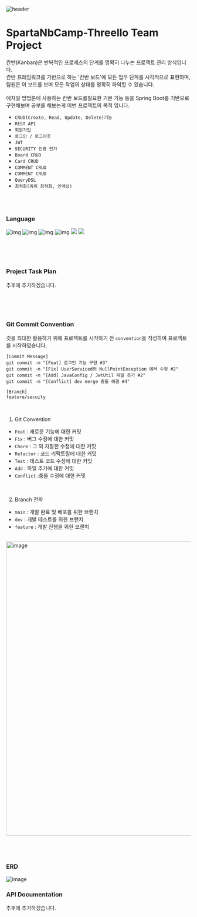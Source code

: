 ![header](https://capsule-render.vercel.app/api?type=waving&color=AE2AFF&height=300&section=header&text=Threello&fontColor=ffffff&fontSize=90)

# SpartaNbCamp-Threello Team Project
칸반(Kanban)은 반복적인 프로세스의 단계를 명확히 나누는 프로젝트 관리 방식입니다. <br>
칸반 프레임워크를 기반으로 하는 '칸반 보드'에 모든 업무 단계를 시각적으로 표현하며, <br>
팀원은 이 보드를 보며 모든 작업의 상태를 명확히 파악할 수 있습니다. <br> <br>
애자일 방법론에 사용하는 칸반 보드를필요한 기본 기능 등을 Spring Boot를 기반으로 <br>
구현해보며 공부를 해보는게 이번 프로젝트의 목적 입니다.
- `CRUD(Create, Read, Update, Delete)기능`
- `REST API`
- `회원가입`
- `로그인 / 로그아웃`
- `JWT`
- `SECURITY 인증 인가`
- `Board CRUD`
- `Card CRUD`
- `COMMENT CRUD`
- `COMMENT CRUD`
- `QueryDSL`
- `최적화(쿼리 최적화, 인덱싱)`

<br>
<br>

### Language
![img](https://img.shields.io/badge/HTML5-E34F26?style=for-the-badge&logo=html5&logoColor=white)
![img](https://img.shields.io/badge/JavaScript-F7DF1E?style=for-the-badge&logo=JavaScript&logoColor=white)
![img](https://img.shields.io/badge/CSS3-1572B6?style=for-the-badge&logo=css3&logoColor=white)
![img](https://img.shields.io/badge/jQuery-0769AD?style=for-the-badge&logo=jquery&logoColor=white)
<img src="https://img.shields.io/badge/Java-ED8B00?style=for-the-badge&logo=openjdk&logoColor=white">
<img src="https://img.shields.io/badge/Spring-6DB33F?style=for-the-badge&logo=spring&logoColor=white">

<br>
<br>
<br>

### Project Task Plan

추후에 추가하겠습니다.



<br>
<br>
<br>

### Git Commit Convention

깃을 최대한 활용하기 위해 프로젝트를 시작하기 전 `convention`을 작성하여 프로젝트를 시작하였습니다.

```
[Commit Message]
git commit -m "[Feat] 로그인 기능 구현 #3"
git commit -m "[Fix] UserServiced의 NullPointException 에러 수정 #2"
git commit -m "[Add] JavaConfig / JwtUtil 파일 추가 #2"
git commit -m "[Conflict] dev merge 충돌 해결 #4"

[Branch]
feature/secuity
```
<br>

1. Git Convention
  - `Feat` : 새로운 기능에 대한 커밋
  - `Fix` : 버그 수정에 대한 커밋
  - `Chore` : 그 외 자잘한 수정에 대한 커밋
  - `Refactor` : 코드 리팩토링에 대한 커밋
  - `Test` : 테스트 코드 수정에 대한 커밋
  - `Add` : 파일 추가에 대한 커밋
  - `Conflict` :충돌 수정에 대한 커밋

<br>

2. Branch 전략
  - `main` : 개발 완료 및 배포를 위한 브랜치
  - `dev` : 개발 테스트를 위한 브랜치
  - `feature` : 개발 진행을 위한 브랜치

<br>

<img width="800" alt="image" src="https://github.com/JavaOutSourcing/mat-dil/assets/132278619/02b005f8-ce62-4fde-a37f-be33d1f019ed">

<br>
<br>
<br>
<br>

### ERD 
<img alt="image" src="https://www.notion.so/image/https%3A%2F%2Fprod-files-secure.s3.us-west-2.amazonaws.com%2F83c75a39-3aba-4ba4-a792-7aefe4b07895%2Fc84a9e9e-5c7d-41fd-8d3d-9205c3a598db%2FUntitled.png?table=block&id=b1eac13b-4523-4e58-a2c7-ec749a49136a&spaceId=83c75a39-3aba-4ba4-a792-7aefe4b07895&width=2000&userId=2f97810a-762a-4abe-8ef0-dbd0292b5a49&cache=v2">

### API Documentation
추후에 추가하겠습니다.

<br>
<br>
<br>
<br>
